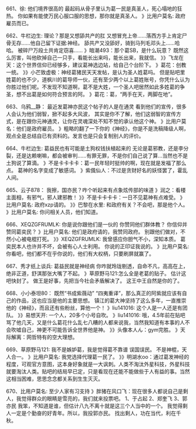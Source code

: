 661、徐:  他们境界很高的
 最起码从骨子里认为葛一民是真圣人，死心塌地的狂热。
 你如果有能使万民心服口服的思想，那你就是真圣人。
 》比用户莫名: 政府雇员而已。

662、牛栏边生:   理论？那是又想舔共产的肛
 又想冒充上帝……落西方手上肯定尸骨无存……他自己留下证据:神经。
 舔共产又没舔好，骑到马列毛邓头上……哈哈。
 被碎尸万段土共肯定窃喜……
》暗潮493：那个葛SB，是什么玩意？
 既然这么厉害，叫他砍掉自己一只手，看能长出来吗，能长出来，我就信。
 》》飞龙在天：这个世界信仰已经够多，建议葛神选边站，给自己个台阶下。
 》葛花：创教一统。
 》》小芒致虚极：神经葛猪民天天发帖，是认为圣人姓葛吗。
 但是贴吧里姓葛的也不少，道枫川的葛导师一伙，还有至少两个以上葛姓账号，你凭什么认为你胜过他们呢。不发现不知道啊，葛不是大姓，一个圣人吧居然如此多姓葛的争圣，想不出葛是如何符合预言的阿。
 》葛花：葛，“两手在天，两脚在地”。

663、乌鸦__静：  最近发葛神亦民这个帖子的人是在通灵
 看到他们的宣传，很多人会认为他们弱智，掀不起多大风波，
 其实是你不了解，他们这弱智的宣传方式，是在跟你元神通灵，让你在灵魂深处不知不觉的承认他这个神。
 》比用户莫名：他们是政府雇员。
 》粗略的翻了一下你的《神经》，你是不是洗稿降级人啊，观点全是总结自已有资料的。发言也是只会复制别人的评价。

664、牛栏边生:   葛益民也有可能是土狗权钱扶植起来的
 无论是葛邪教，还是李分裂，还是达赖喇嘛，都会被审判……有罪无罪，不是你们自己说了算…当然也不是土狗说了算滴。
 》不是卡卡卡卡：葛一民年轻时挺帅的啊，现在就是发福了那么点。
 葛神的名字变成了敏感词。
 》紫偑仙人：不过是贪财好名的妖怪罢了，霍乱人间。

665、云子878：  我擦，国亦民？咋个听起来有点象炫传部的味道
 》润之：看楼主面相，有邪气，邪人建邪教！
 》》不是卡卡卡卡：一日不见葛神有点难受。
 》比用户莫名: 政府xzp请的。
 》》巴黎在水里: 和政府有关？不会吧，那是他个人。
 》比用户莫名: 你问相关人员，他们知道。

666、XEQZGFRUMLK:   你是说你跟他们是一伙的
 你赞同他们群体教？
 你信仰并赞同葛奕民？
 》比用户莫名: 他们是政府请的，我赞同政府。
 别跟他们做对，不然小心被电棍打死。
 》》XEQZGFRUMLK: 我曾感应你胆气不小，深知本质。
 葛奕民本人也许并不坏，会被有心人士利用。 你说的正印证我说的。
 》比用户莫名: 你看吧，他们都不在乎你说的，他们有大权柄，只要刷屏就赢了。

667、秀才纸上谈兵:   葛益民就是神经病
 你咋就玲珑剔透，自命不凡，高高在上，绝非正道，舒淇那张大嘴了不起。
 》草原野马121:怎么全是老葛的贴子。
 估计这吧快封了。
 做王是好事，先把当今社会矛盾解决了。
 这王中王自然是你的了。

668、小小泰坦80： 既然“书成紫薇动”
“四夷重译”，那么真正的阿紫就应该有自己的作品，这也应当是他的主要思想。
镇江的葛大神坚持了这么多年，一直推崇他的《神经》，而且还有些粉丝，算他一个！
》liu141016: 这个人是一人还是有团队。
》》易想天开: 一个人，20多个小号自吹。
》liu141016: 哦，4.5年前在贴吧骂了他几天，又是什么葛花什么乱七八糟的人都来说我，当然我知道有本事的人不会吹嘘自己，神更不可能告诉全世界他是神。
》》头像本人ん：gym完胜。
》天际解离：网哲特有的空大理想。

669、草原野马121:  我不是嫉妒葛，我是觉得葛不靠谱
 误国误民。
 不是神棍，天人合一。
 》比用户莫名: 我党选择代理葛一民了。
 》》明湖水oo：通过葛发神经的程度，可观官方意图，这本身好象就是一大讽刺。人类不淘汰外星科技，外星科技就要淘汰人类。贴吧的结局早已定，只是看现在还能不能做些于人有益的事。当然这相当困难，思思念念都关系到生生灭灭。

670、比用户莫名: 至少人家有习支持
 》胖猪在风口飞：现在很多人都说自己是剩人，我觉得群众的眼睛是雪亮的，我们就来投票吧。
1、于占起
2、郑奎飞
3、郭亦民
 我笨，不知道是谁，但估计八九不离十就是这三个人当中的一个。
 我觉得剩人一定是个勤奋的好青年。所以，我投郭亦民。
 找出剩人，功在当代，利在千秋。